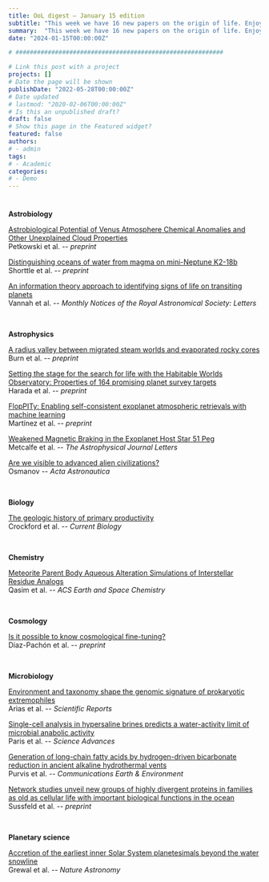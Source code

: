 ```yaml
---
title: OoL digest — January 15 edition
subtitle: "This week we have 16 new papers on the origin of life. Enjoy!"
summary:  "This week we have 16 new papers on the origin of life. Enjoy!"
date: "2024-01-15T00:00:00Z"

# ##########################################################

# Link this post with a project
projects: []
# Date the page will be shown
publishDate: "2022-05-28T00:00:00Z"
# Date updated
# lastmod: "2020-02-06T00:00:00Z"
# Is this an unpublished draft?
draft: false
# Show this page in the Featured widget?
featured: false
authors:
# - admin
tags:
# - Academic
categories:
# - Demo
---
```


# ##########################################################


**Astrobiology**

[Astrobiological Potential of Venus Atmosphere Chemical Anomalies and Other Unexplained Cloud Properties](http://arxiv.org/abs/2401.04708) <br> Petkowski et al. -- *preprint*

[Distinguishing oceans of water from magma on mini-Neptune K2-18b](http://arxiv.org/abs/2401.05864) <br> Shorttle et al. -- *preprint*

[An information theory approach to identifying signs of life on transiting planets](https://doi.org/10.1093/mnrasl/slad156) <br> Vannah et al. -- *Monthly Notices of the Royal Astronomical Society: Letters*

<br>

**Astrophysics**

[A radius valley between migrated steam worlds and evaporated rocky cores](http://arxiv.org/abs/2401.04380) <br> Burn et al. -- *preprint*

[Setting the stage for the search for life with the Habitable Worlds Observatory: Properties of 164 promising planet survey targets](http://arxiv.org/abs/2401.03047) <br> Harada et al. -- *preprint*

[FlopPITy: Enabling self-consistent exoplanet atmospheric retrievals with machine learning](http://arxiv.org/abs/2401.04168) <br> Martínez et al. -- *preprint*

[Weakened Magnetic Braking in the Exoplanet Host Star 51 Peg](https://doi.org/10.3847/2041-8213/ad0a95) <br> Metcalfe et al. -- *The Astrophysical Journal Letters*

[Are we visible to advanced alien civilizations?](https://doi.org/10.1016/j.actaastro.2023.12.054) <br> Osmanov -- *Acta Astronautica*

<br>

**Biology**

[The geologic history of primary productivity](https://doi.org/10.1016/j.cub.2023.09.040) <br> Crockford et al. -- *Current Biology*

<br>

**Chemistry**

[Meteorite Parent Body Aqueous Alteration Simulations of Interstellar Residue Analogs](https://doi.org/10.1021/acsearthspacechem.2c00274) <br> Qasim et al. -- *ACS Earth and Space Chemistry*

<br>

**Cosmology**

[Is it possible to know cosmological fine-tuning?](http://arxiv.org/abs/2401.04190) <br> Díaz-Pachón et al. -- *preprint*

<br>

**Microbiology**

[Environment and taxonomy shape the genomic signature of prokaryotic extremophiles](https://doi.org/10.1038/s41598-023-42518-y) <br> Arias et al. -- *Scientific Reports*

[Single-cell analysis in hypersaline brines predicts a water-activity limit of microbial anabolic activity](https://doi.org/10.1126/sciadv.adj3594) <br> Paris et al. -- *Science Advances*

[Generation of long-chain fatty acids by hydrogen-driven bicarbonate reduction in ancient alkaline hydrothermal vents](https://doi.org/10.1038/s43247-023-01196-4) <br> Purvis et al. -- *Communications Earth & Environment*

[Network studies unveil new groups of highly divergent proteins in families as old as cellular life with important biological functions in the ocean](https://doi.org/10.1101/2024.01.08.574615) <br> Sussfeld et al. -- *preprint*

<br>

**Planetary science**

[Accretion of the earliest inner Solar System planetesimals beyond the water snowline](https://doi.org/10.1038/s41550-023-02172-w) <br> Grewal et al. -- *Nature Astronomy*

<br>

